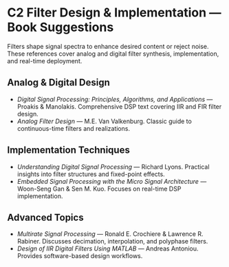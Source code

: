 # C2 Filter Design & Implementation — Book Suggestions

Filters shape signal spectra to enhance desired content or reject noise. These references cover analog and digital filter synthesis, implementation, and real-time deployment.

## Analog & Digital Design
- *Digital Signal Processing: Principles, Algorithms, and Applications* — Proakis & Manolakis. Comprehensive DSP text covering IIR and FIR filter design.
- *Analog Filter Design* — M.E. Van Valkenburg. Classic guide to continuous-time filters and realizations.

## Implementation Techniques
- *Understanding Digital Signal Processing* — Richard Lyons. Practical insights into filter structures and fixed-point effects.
- *Embedded Signal Processing with the Micro Signal Architecture* — Woon-Seng Gan & Sen M. Kuo. Focuses on real-time DSP implementation.

## Advanced Topics
- *Multirate Signal Processing* — Ronald E. Crochiere & Lawrence R. Rabiner. Discusses decimation, interpolation, and polyphase filters.
- *Design of IIR Digital Filters Using MATLAB* — Andreas Antoniou. Provides software-based design workflows.
